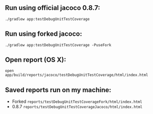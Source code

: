 ## Run using official jacoco 0.8.7:
`./gradlew app:testDebugUnitTestCoverage`

## Run using forked jacoco:
`./gradlew app:testDebugUnitTestCoverage -PuseFork`

## Open report (OS X):
`open app/build/reports/jacoco/testDebugUnitTestCoverage/html/index.html`

## Saved reports run on my machine:
- Forked `reports/testDebugUnitTestCoverageFork/html/index.html`
- 0.8.7 `reports/testDebugUnitTestCoverageJacoco/html/index.html`